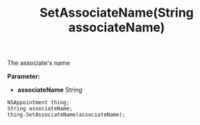 ﻿---
uid: crmscript_ref_NSAppointment_SetAssociateName
title: SetAssociateName(String associateName)
intellisense: NSAppointment.SetAssociateName
keywords: NSAppointment, GetAssociateName
so.topic: reference
---

The associate's name

**Parameter:** 
 - **associateName** String

```crmscript
NSAppointment thing;
String associateName;
thing.SetAssociateName(associateName);
```

